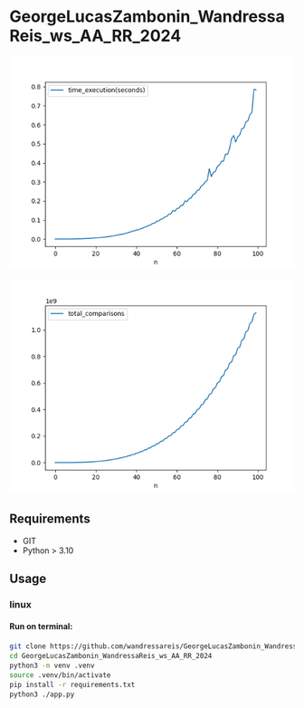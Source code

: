 # GeorgeLucasZambonin_WandressaReis_ws_AA_RR_2024

![alt text](assets/graphs/time_execution_mean.png)

![alt text](assets/graphs/total_comparisons.png)

## Requirements

- GIT
- Python > 3.10

## Usage

### linux

#### Run on terminal:
```bash
git clone https://github.com/wandressareis/GeorgeLucasZambonin_WandressaReis_ws_AA_RR_2024
cd GeorgeLucasZambonin_WandressaReis_ws_AA_RR_2024
python3 -m venv .venv
source .venv/bin/activate
pip install -r requirements.txt
python3 ./app.py
```